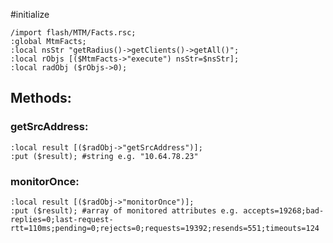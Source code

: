 #initialize

```
/import flash/MTM/Facts.rsc;
:global MtmFacts;
:local nsStr "getRadius()->getClients()->getAll()";
:local rObjs [($MtmFacts->"execute") nsStr=$nsStr];
:local radObj ($rObjs->0);
```

## Methods:

### getSrcAddress:

```
:local result [($radObj->"getSrcAddress")];
:put ($result); #string e.g. "10.64.78.23"
```

### monitorOnce:

```
:local result [($radObj->"monitorOnce")];
:put ($result); #array of monitored attributes e.g. accepts=19268;bad-replies=0;last-request-rtt=110ms;pending=0;rejects=0;requests=19392;resends=551;timeouts=124
```